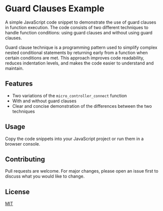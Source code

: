# Guard Clauses Example

A simple JavaScript code snippet to demonstrate the use of guard clauses in function execution. The code consists of two different techniques to handle function conditions: using guard clauses and without using guard clauses.

Guard clause technique is a programming pattern used to simplify complex nested conditional statements by returning early from a function when certain conditions are met. This approach improves code readability, reduces indentation levels, and makes the code easier to understand and maintain.

## Features

- Two variations of the `micro_controller_connect` function
- With and without guard clauses
- Clear and concise demonstration of the differences between the two techniques

## Usage

Copy the code snippets into your JavaScript project or run them in a browser console.

## Contributing

Pull requests are welcome. For major changes, please open an issue first to discuss what you would like to change.

## License

[MIT](https://choosealicense.com/licenses/mit/)

